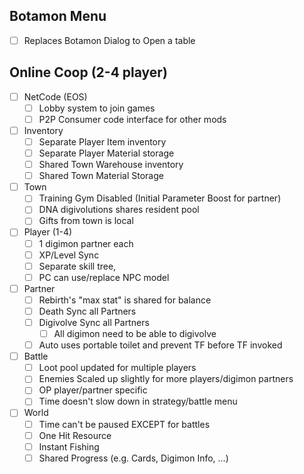 ## Botamon Menu
- [ ] Replaces Botamon Dialog to Open a table

## Online Coop (2-4 player)
- [ ] NetCode (EOS)
	- [ ] Lobby system to join games
	- [ ] P2P Consumer code interface for other mods
- [ ] Inventory
	- [ ] Separate Player Item inventory
	- [ ] Separate Player Material storage
	- [ ] Shared Town Warehouse inventory
	- [ ] Shared Town Material Storage
- [ ] Town
	- [ ] Training Gym Disabled (Initial Parameter Boost for partner)
	- [ ] DNA digivolutions shares resident pool
	- [ ] Gifts from town is local
- [ ] Player (1-4)
	- [ ] 1 digimon partner each
	- [ ] XP/Level Sync
	- [ ] Separate skill tree,
	- [ ] PC can use/replace NPC model
- [ ] Partner
	- [ ] Rebirth's "max stat" is shared for balance
	- [ ] Death Sync all Partners
	- [ ] Digivolve Sync all Partners
		- [ ] All digimon need to be able to digivolve
	- [ ] Auto uses portable toilet and prevent TF before TF invoked 
- [ ] Battle
	- [ ] Loot pool updated for multiple players
	- [ ] Enemies Scaled up slightly for more players/digimon partners
	- [ ] OP player/partner specific
	- [ ] Time doesn't slow down in strategy/battle menu
- [ ] World
	- [ ] Time can't be paused EXCEPT for battles
	- [ ] One Hit Resource
	- [ ] Instant Fishing
	- [ ] Shared Progress (e.g. Cards, Digimon Info, ...)
